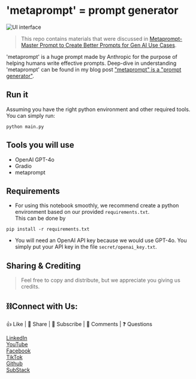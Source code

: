 # 'metaprompt' = prompt generator

![UI interface](./docs/UI-example.png)

> This repo contains materials that were discussed in [Metaprompt-Master Prompt to Create Better Prompts for Gen AI Use Cases](https://www.youtube.com/watch?v=GuTQ8LD0XWs).

'metaprompt' is a huge prompt made by Anthropic for the purpose of helping humans write effective prompts. Deep-dive in understanding 'metaprompt' can be found in my blog post ["metaprompt" is a "prompt generator"](https://casedonebyai.substack.com/p/metaprompt-is-a-prompt-generator?utm_source=github&utm_medium=github-readme).

## Run it
Assuming you have the right python environment and other required tools. You can simply run:
```shell
python main.py
```

## Tools you will use
- OpenAI GPT-4o
- Gradio
- metaprompt

## Requirements
- For using this notebook smoothly, we recommend create a python environment based on our provided `requirements.txt`. <br>This can be done by
```shell
pip install -r requirements.txt
```
- You will need an OpenAI API key because we would use GPT-4o. You simply put your API key in the file `secret/openai_key.txt`.

## Sharing & Crediting

> Feel free to copy and distribute, but we appreciate you giving us credits.

## ⛓️Connect with Us:

👍 Like | 🔗 Share | 📢 Subscribe | 💬 Comments | ❓ Questions

[LinkedIn](www.linkedin.com/company/casedonebyai) <br>
[YouTube](www.youtube.com/@CaseDonebyAI) <br>
[Facebook](www.facebook.com/casedonebyai) <br>
[TikTok](www.tiktok.com/@casedonebyai) <br>
[Github](www.github.com/casedone) <br>
[SubStack](casedonebyai.substack.com)
